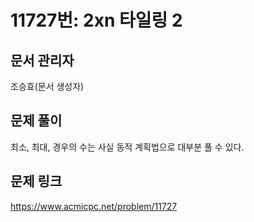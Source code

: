 # 11727번: 2xn 타일링 2

## 문서 관리자

조승효(문서 생성자)

## 문제 풀이

최소, 최대, 경우의 수는 사실 동적 계획법으로 대부분 풀 수 있다.

## 문제 링크

https://www.acmicpc.net/problem/11727
